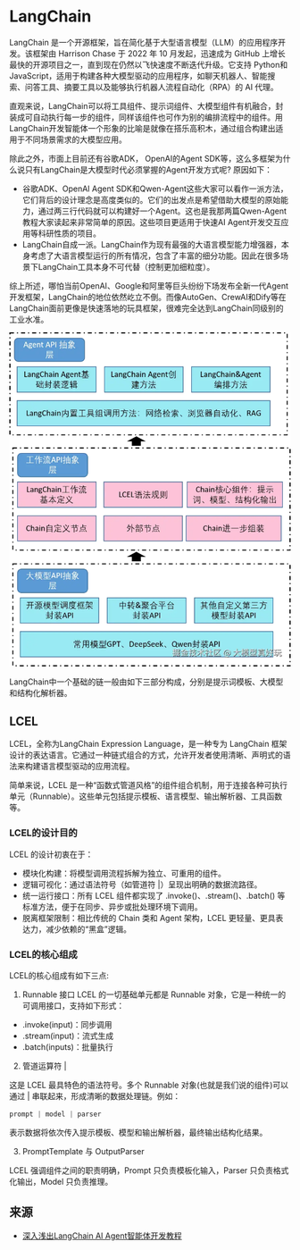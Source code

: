 # LangChain

LangChain 是一个开源框架，旨在简化基于大型语言模型（LLM）的应用程序开发。该框架由 Harrison Chase 于 2022 年 10 月发起，迅速成为 GitHub 上增长最快的开源项目之一，直到现在仍然以飞快速度不断迭代升级。它支持 Python和JavaScript，适用于构建各种大模型驱动的应用程序，如聊天机器人、智能搜索、问答工具、摘要工具以及能够执行机器人流程自动化（RPA）的 AI 代理。

直观来说，LangChain可以将工具组件、提示词组件、大模型组件有机融合，封装成可自动执行每一步的组件，同样该组件也可作为别的编排流程中的组件。用LangChain开发智能体一个形象的比喻是就像在搭乐高积木，通过组合构建出适用于不同场景需求的大模型应用。

除此之外，市面上目前还有谷歌ADK， OpenAI的Agent SDK等，这么多框架为什么说只有LangChain是大模型时代必须掌握的Agent开发方式呢? 原因如下：

- 谷歌ADK、OpenAI Agent SDK和Qwen-Agent这些大家可以看作一派方法，它们背后的设计理念是高度类似的。它们的出发点是希望借助大模型的原始能力，通过两三行代码就可以构建好一个Agent。这也是我那两篇Qwen-Agent教程大家读起来非常简单的原因。这些项目更适用于快速AI Agent开发交互应用等科研性质的项目。
- LangChain自成一派。LangChain作为现有最强的大语言模型能力增强器，本身考虑了大语言模型运行的所有情况，包含了丰富的细分功能。因此在很多场景下LangChain工具本身不可代替（控制更加细粒度）。

综上所述，哪怕当前OpenAI、Google和阿里等巨头纷纷下场发布全新一代Agent开发框架，LangChain的地位依然屹立不倒。而像AutoGen、CrewAI和Dify等在LangChain面前更像是快速落地的玩具框架，很难完全达到LangChain同级别的工业水准。

![](./images/langchain_arch.webp)

LangChain中一个基础的链一般由如下三部分构成，分别是提示词模板、大模型和结构化解析器。

## LCEL

LCEL，全称为LangChain Expression Language，是一种专为 LangChain 框架设计的表达语言。它通过一种链式组合的方式，允许开发者使用清晰、声明式的语法来构建语言模型驱动的应用流程。

简单来说，LCEL 是一种“函数式管道风格”的组件组合机制，用于连接各种可执行单元（Runnable）。这些单元包括提示模板、语言模型、输出解析器、工具函数等。

### LCEL的设计目的
LCEL 的设计初衷在于：

- 模块化构建：将模型调用流程拆解为独立、可重用的组件。
- 逻辑可视化：通过语法符号（如管道符 |）呈现出明确的数据流路径。
- 统一运行接口：所有 LCEL 组件都实现了 .invoke()、.stream()、.batch() 等标准方法，便于在同步、异步或批处理环境下调用。
- 脱离框架限制：相比传统的 Chain 类和 Agent 架构，LCEL 更轻量、更具表达力，减少依赖的“黑盒”逻辑。

### LCEL的核心组成
LCEL的核心组成有如下三点:

1. Runnable 接口
LCEL 的一切基础单元都是 Runnable 对象，它是一种统一的可调用接口，支持如下形式：

- .invoke(input)：同步调用
- .stream(input)：流式生成
- .batch(inputs)：批量执行


2. 管道运算符 |

这是 LCEL 最具特色的语法符号。多个 Runnable 对象(也就是我们说的组件)可以通过 | 串联起来，形成清晰的数据处理链。例如：

```python
prompt | model | parser
```
表示数据将依次传入提示模板、模型和输出解析器，最终输出结构化结果。

3. PromptTemplate 与 OutputParser

LCEL 强调组件之间的职责明确，Prompt 只负责模板化输入，Parser 只负责格式化输出，Model 只负责推理。

## 来源

- [深入浅出LangChain AI Agent智能体开发教程](https://juejin.cn/post/7526993716071202851)

